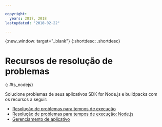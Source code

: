 ```yaml
---

copyright:
  years: 2017, 2018
lastupdated: "2018-02-22"

---
```


{:new_window: target="_blank"}
{:shortdesc: .shortdesc}

# Recursos de resolução de problemas
{: #ts_nodejs}

Solucione problemas de seus aplicativos SDK for Node.js e buildpacks com os recursos a seguir:

* [Resolução de problemas para tempos de execução](../../troubleshoot/ts_runtimes.html#runtimes)
* [Resolução de problemas para tempos de execução: Node.js](../../troubleshoot/ts_runtimes.html#ts_nodejs)
* [Gerenciamento de aplicativo](../common/app_mng.html)
